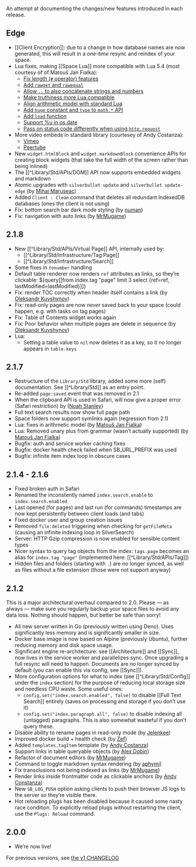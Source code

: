 An attempt at documenting the changes/new features introduced in each release.

## Edge
* [[Client Encryption]]: due to a change in how database names are now generated, this will result in a _one-time_ resync and reindex of your space.
* Lua fixes, making [[Space Lua]] more compatible with Lua 5.4 (most courtesy of of Matouš Jan Fialka):
  * [Fix length (`#` operator) features](https://github.com/silverbulletmd/silverbullet/pull/1637)
  * [Add `rawget` and `rawequal`](https://github.com/silverbulletmd/silverbullet/pull/1647)
  * [Allow `..` to also concatenate strings and numbers](https://github.com/silverbulletmd/silverbullet/pull/1648)
  * [Make truthiness more Lua compatible](https://github.com/silverbulletmd/silverbullet/pull/1644)
  * [Align arithmetic model with standard Lua](https://github.com/silverbulletmd/silverbullet/pull/1611)
  * [Add `huge` constant and `type` to `math.*` API](https://github.com/silverbulletmd/silverbullet/pull/1632)
  * [Add `load` function](https://github.com/silverbulletmd/silverbullet/pull/1631)
  * [Support %u in os.date](https://github.com/silverbulletmd/silverbullet/issues/1598)
  * [Pass on status code differently when using `http.request`](https://github.com/silverbulletmd/silverbullet/issues/1608)
* More video embeds in standard library (courtesey of Andy Costanza):
  * [Vimeo](https://github.com/silverbulletmd/silverbullet/pull/1616)
  * [Peertube](https://github.com/silverbulletmd/silverbullet/pull/1612)
* New `widget.htmlBlock` and `widget.markdownBlock` convenience APIs for creating block widgets (that take the full width of the screen rather than being inlined)
* The [[^Library/Std/APIs/DOM]] API now supports embedded widgets and markdown
* Atomic upgrades with `silverbullet update` and `silverbullet update-edge` (by [Mihai Maruseac](https://github.com/silverbulletmd/silverbullet/pull/1634))
* Added `Client : Clean` command that deletes all redundant IndexedDB databases (ones the client is not using)
* Fix: bottom search bar dark mode styling (by [numan](https://github.com/silverbulletmd/silverbullet/pull/1614))
* Fix: navigation with auto links (by [MrMugame](https://github.com/silverbulletmd/silverbullet/pull/1607))

## 2.1.8
* New [[^Library/Std/APIs/Virtual Page]] API, internally used by:
  * [[^Library/Std/Infrastructure/Tag Page]]
  * [[^Library/Std/Infrastructure/Search]]
* Some fixes in `tonumber` handling
* Default table renderer now renders `ref` attributes as links, so they’re clickable:
  ${query[[from index.tag "page" limit 3 select {ref=ref, lastModified=lastModified}]]}
* Fix: render TOC correctly when header itself contains a link (by [Oleksandr Kuvshynov](https://github.com/silverbulletmd/silverbullet/pull/1597))
* Fix: read-only pages are now _never_ saved back to your space (could happen, e.g. with tasks on tag pages)
* Fix: Table of Contents widget works again
* Fix: Poor behavior when multiple pages are delete in sequence (by [Oleksandr Kuvshynov](https://github.com/silverbulletmd/silverbullet/pull/1599))
* Lua:
  * Setting a table value to `nil` now deletes it as a key, so it no longer appears in `table.keys`

## 2.1.7
* Restructure of the `Library/Std` library, added some more (self) documentation. See [[^Library/Std]] as an entry point.
* Re-added `page:saved` event that was removed in 2.1
* When the clipboard API is used in Safari, will now give a proper error (Safari restriction) by ([Noah Stanley](https://github.com/silverbulletmd/silverbullet/pull/1575))
* Full text search results now show full page path
* Space folders now support symlinks again (regression from 2.1)
* Lua: fixes in arithmetic model (by [Matouš Jan Fialka](https://github.com/silverbulletmd/silverbullet/pull/1587))
* Lua: Removed unary plus from grammar (wasn’t actually supported) (by [Matouš Jan Fialka](https://github.com/silverbulletmd/silverbullet/pull/1585))
* Bugfix: auth and service worker caching fixes
* Bugfix: docker health check failed when SB_URL_PREFIX was used
* Bugfix: infinite item index loop in obscure cases

## 2.1.4 - 2.1.6
* Fixed broken auth in Safari
* Renamed the inconstently named `index.search.enable` to `index.search.enabled`
* Last opened (for pages) and last run (for commands) timestamps are now kept persistently between client loads (and tabs)
* Fixed docker user and group creation issues
* Removed `file:deleted` triggering when checking for `getFileMeta` (causing an infinite indexing loop in SilverSearch)
* Server: HTTP Gzip compression is now enabled for sensible content types
* Nicer syntax to query tag objects from the index: `tags.page` becomes an alias for `index.tag "page"` (implemented here: [[^Library/Std/APIs/Tag]])
* Hidden files and folders (starting with `.`) are no longer synced, as well as files without a file extension (those were not support anyway)

## 2.1.2
This is a major architectural overhaul compared to 2.0. Please — as always — make sure you regularly backup your space files to avoid any data loss. Nothing should happen, but better be safe than sorry!

* All new server written in Go (previously written using Deno). Uses significantly less memory and is significantly smaller in size.
* Docker base image is now based on Alpine (previously Ubuntu), further reducing memory and disk space usage.
* Significant engine re-architecture: see [[Architecture]] and [[Sync]], now lives in the service worker and parallelizes sync. Once upgrading a full resync will need to happen. Documents are no longer synced by default (you can enable this via config, see [[Sync]]).
* More configuration options for what to index (see [[^Library/Std/Config]] under the `index` section) for the purpose of reducing local storage size and needless CPU waste. Some useful ones:
  * `config.set("index.search.enabled", false)` to disable [[Full Text Search]] entirely (saves on processing and storage if you don’t use it)
  * `config.set("index.paragraph.all", false)` to disable indexing all (untagged) paragraphs. This is also somewhat wasteful if you don’t query these.
* Disable ability to rename pages in read-only mode (by [Jelenkee](https://github.com/silverbulletmd/silverbullet/pull/1509))
* Improved docker build + health check (by [Zef](https://github.com/silverbulletmd/silverbullet/issues/1515))
* Added `templates.tagItem` template (by [Andy Costanza](https://github.com/silverbulletmd/silverbullet/commit/6d4f964a6e2a4f7dae04aa7558defcaa9f1f1a86))
* Support links in table queryable objects (by [Alex Dobin](https://github.com/silverbulletmd/silverbullet/commit/f5aef74a87bc92c133968a37f992fe0c2b25ccf4))
* Refactor of document editors (by [MrMugame](https://github.com/silverbulletmd/silverbullet/commit/4706be29e6a155bdd4c3aa7508a0383496d77369))
* Command to toggle markdown syntax rendering (by [aphymi](https://github.com/silverbulletmd/silverbullet/commit/6914d4bc319781b4dc2b0d657bee77db405af2bf))
* Fix transclusions not being indexed as links (by [MrMugame](https://github.com/silverbulletmd/silverbullet/pull/1539))
* Render links inside frontmatter code as clickable anchors (by [Andy Constanza](https://github.com/silverbulletmd/silverbullet/pull/1552))
* New `SB_LOG_PUSH` option asking clients to push their browser JS logs to the server so they’re visible there.
* Hot reloading plugs has been disabled because it caused some nasty race condition. To explicitly reload plugs without restarting the client, use the `Plugs: Reload` command.

## 2.0.0
* We’re now live!

For previous versions, see [the v1 CHANGELOG](https://v1.silverbullet.md/CHANGELOG)
